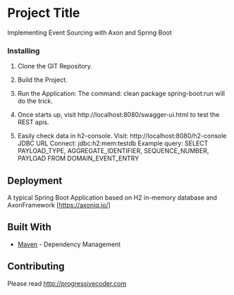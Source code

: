 # Project Title

Implementing Event Sourcing with Axon and Spring Boot

### Installing

1. Clone the GIT Repository.

2. Build the Project.

3. Run the Application: The command: clean package spring-boot:run will do the trick.
 
4. Once starts up, visit http://localhost:8080/swagger-ui.html to test the REST apis.

5. Easily check data in h2-console. Visit: http://localhost:8080/h2-console JDBC URL Connect: jdbc:h2:mem:testdb
   Example query: SELECT PAYLOAD_TYPE, AGGREGATE_IDENTIFIER, SEQUENCE_NUMBER, PAYLOAD FROM DOMAIN_EVENT_ENTRY

## Deployment

A typical Spring Boot Application based on H2 in-memory database and AxonFramework [https://axoniq.io/]

## Built With

* [Maven](https://maven.apache.org/) - Dependency Management

## Contributing

Please read http://progressivecoder.com


